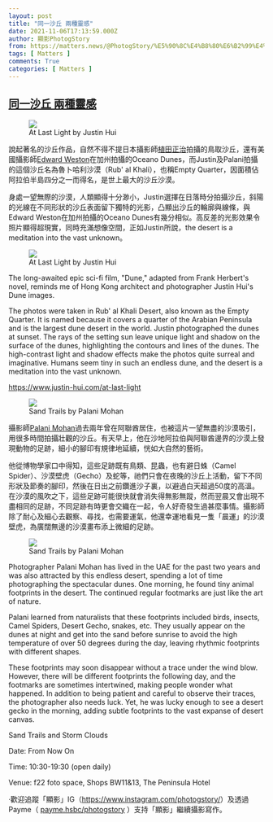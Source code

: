 ```yaml
---
layout: post
title: "同一沙丘 兩種靈感"
date: 2021-11-06T17:13:59.000Z
author: 顯影PhotogStory
from: https://matters.news/@PhotogStory/%E5%90%8C%E4%B8%80%E6%B2%99%E4%B8%98-%E5%85%A9%E7%A8%AE%E9%9D%88%E6%84%9F-bafyreib4ukqdwrkzjqd47vlq7bx4vedirnb2eys6ffgnnbx5ccqxp4vu3e
tags: [ Matters ]
comments: True
categories: [ Matters ]
---
```

<!--1636218839000-->
[同一沙丘 兩種靈感](https://matters.news/@PhotogStory/%E5%90%8C%E4%B8%80%E6%B2%99%E4%B8%98-%E5%85%A9%E7%A8%AE%E9%9D%88%E6%84%9F-bafyreib4ukqdwrkzjqd47vlq7bx4vedirnb2eys6ffgnnbx5ccqxp4vu3e)
------

<div>
<figure class="image"><img src="https://assets.matters.news/embed/14adee06-7b92-4a9c-9ee7-79bcd9176d4a.jpeg" data-asset-id="14adee06-7b92-4a9c-9ee7-79bcd9176d4a" referrerpolicy="no-referrer"><figcaption><span>At Last Light by Justin Hui</span></figcaption></figure><p>說起著名的沙丘作品，自然不得不提日本攝影師<a href="https://photogstory.com/2020/02/06/%e6%a4%8d%e7%94%b0%e6%ad%a3%e6%b2%bb-%e6%b2%99%e4%b8%98%e4%b8%8a%e7%9a%84%e5%a4%a2%e5%b9%bb%e5%af%ab%e7%9c%9f/" rel="noopener noreferrer" target="_blank">植田正治</a>拍攝的鳥取沙丘，還有美國攝影師<a href="https://photogstory.com/2020/01/01/edward-weston-%e9%9d%9c%e7%89%a9%e7%9a%84%e7%94%9f%e5%91%bd%e5%8a%9b/" rel="noopener noreferrer" target="_blank">Edward Weston</a>在加州拍攝的Oceano Dunes，而Justin及Palani拍攝的這個沙丘名為魯卜哈利沙漠（Rub' al Khali），也稱Empty Quarter，因面積佔阿拉伯半島四分之一而得名，是世上最大的沙丘沙漠。</p><p>身處一望無際的沙漠，人類顯得十分渺小，Justin選擇在日落時分拍攝沙丘，斜陽的光線在不同形狀的沙丘表面留下獨特的光影，凸顯出沙丘的輪廓與線條，與Edward Weston在加州拍攝的Oceano Dunes有幾分相似。高反差的光影效果令照片顯得超現實，同時充滿想像空間，正如Justin所說，the desert is a meditation into the vast unknown。</p><figure class="image"><img src="https://assets.matters.news/embed/e915579a-af51-4f31-a2a0-a10a34fd0130.jpeg" data-asset-id="e915579a-af51-4f31-a2a0-a10a34fd0130" referrerpolicy="no-referrer"><figcaption><span>At Last Light by Justin Hui</span></figcaption></figure><p>The long-awaited epic sci-fi film, "Dune," adapted from Frank Herbert's novel, reminds me of Hong Kong architect and photographer Justin Hui's Dune images.</p><p>The photos were taken in Rub' al Khali Desert, also known as the Empty Quarter. It is named because it covers a quarter of the Arabian Peninsula and is the largest dune desert in the world. Justin photographed the dunes at sunset. The rays of the setting sun leave unique light and shadow on the surface of the dunes, highlighting the contours and lines of the dunes. The high-contrast light and shadow effects make the photos quite surreal and imaginative. Humans seem tiny in such an endless dune, and the desert is a meditation into the vast unknown.</p><p><a href="https://www.justin-hui.com/at-last-light" rel="noopener noreferrer" target="_blank">https://www.justin-hui.com/at-last-light</a></p><figure class="image"><img src="https://assets.matters.news/embed/86c55e2d-73f8-4244-b1b2-afe37d9904cb.jpeg" data-asset-id="86c55e2d-73f8-4244-b1b2-afe37d9904cb" referrerpolicy="no-referrer"><figcaption><span>Sand Trails by Palani Mohan</span></figcaption></figure><p>攝影師<a href="https://photogstory.com/2018/09/19/%e7%84%a1%e6%87%bc%e5%8d%81%e8%99%9f%e9%a2%a8%e7%90%83-%e6%8d%95%e6%8d%89%e9%a6%99%e6%b8%af%e9%a2%a8%e6%b0%b4/" rel="noopener noreferrer" target="_blank">Palani Mohan</a>過去兩年曾在阿聯酋居住，也被這片一望無盡的沙漠吸引，用很多時間拍攝壯觀的沙丘。有天早上，他在沙地阿拉伯與阿聯酋邊界的沙漠上發現動物的足跡，細小的腳印有規律地延續，恍如大自然的藝術。</p><p>他從博物學家口中得知，這些足跡既有鳥類、昆蟲，也有避日蛛（Camel Spider）、沙漠壁虎（Gecho）及蛇等，祂們只會在夜晚的沙丘上活動，留下不同形狀及節奏的腳印，然後在日出之前鑽進沙子裏，以避過白天超過50度的高溫。在沙漠的風吹之下，這些足跡可能很快就會消失得無影無蹤，然而翌晨又會出現不盡相同的足跡，不同足跡有時更會交織在一起，令人好奇發生過甚麼事情。攝影師除了耐心及細心去觀察、尋找，也需要運氣，他還幸運地看見一隻「晨運」的沙漠壁虎，為廣闊無邊的沙漠畫布添上微細的足跡。</p><figure class="image"><img src="https://assets.matters.news/embed/9411a7b2-7cd7-43d5-8761-b74aebc02ffc.jpeg" data-asset-id="9411a7b2-7cd7-43d5-8761-b74aebc02ffc" referrerpolicy="no-referrer"><figcaption><span>Sand Trails by Palani Mohan</span></figcaption></figure><p>Photographer Palani Mohan has lived in the UAE for the past two years and was also attracted by this endless desert, spending a lot of time photographing the spectacular dunes. One morning, he found tiny animal footprints in the desert. The continued regular footmarks are just like the art of nature.</p><p>Palani learned from naturalists that these footprints included birds, insects, Camel Spiders, Desert Gecho, snakes, etc. They usually appear on the dunes at night and get into the sand before sunrise to avoid the high temperature of over 50 degrees during the day, leaving rhythmic footprints with different shapes.</p><p>These footprints may soon disappear without a trace under the wind blow. However, there will be different footprints the following day, and the footmarks are sometimes intertwined, making people wonder what happened. In addition to being patient and careful to observe their traces, the photographer also needs luck. Yet, he was lucky enough to see a desert gecko in the morning, adding subtle footprints to the vast expanse of desert canvas.</p><p>Sand Trails and Storm Clouds</p><p>Date: From Now On</p><p>Time: 10:30-19:30 (open daily)</p><p>Venue: f22 foto space, Shops BW11&13, The Peninsula Hotel</p><p>·歡迎追蹤「顯影」IG（<a href="https://www.instagram.com/photogstory/" rel="noopener noreferrer" target="_blank">https://www.instagram.com/photogstory/</a>）及透過Payme（ <a href="http://payme.hsbc/photogstory" rel="noopener noreferrer" target="_blank">payme.hsbc/photogstory</a> ）支持「顯影」繼續攝影寫作。</p>
</div>
